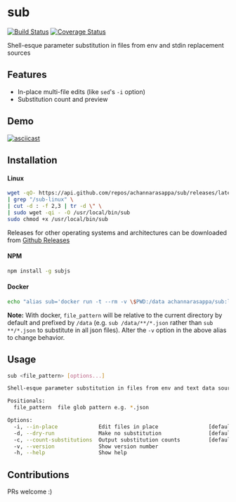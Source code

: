 # sub
[![Build Status](https://travis-ci.org/achannarasappa/sub.svg?branch=master)](https://travis-ci.org/achannarasappa/sub) [![Coverage Status](https://coveralls.io/repos/github/achannarasappa/sub/badge.svg?branch=master)](https://coveralls.io/github/achannarasappa/sub?branch=master)

Shell-esque parameter substitution in files from env and stdin replacement sources

## Features
* In-place multi-file edits (like `sed`'s `-i` option)
* Substitution count and preview

## Demo
[![asciicast](https://asciinema.org/a/RseuxPw3PK9wigBLqDffXeEk6.png)](https://asciinema.org/a/RseuxPw3PK9wigBLqDffXeEk6)

## Installation
#### Linux
```sh
wget -qO- https://api.github.com/repos/achannarasappa/sub/releases/latest \
| grep "/sub-linux" \
| cut -d : -f 2,3 | tr -d \" \
| sudo wget -qi - -O /usr/local/bin/sub
sudo chmod +x /usr/local/bin/sub
```
Releases for other operating systems and architectures can be downloaded from [Github Releases](https://github.com/achannarasappa/sub/releases)
#### NPM
```sh
npm install -g subjs
```
#### Docker
```sh
echo "alias sub='docker run -t --rm -v \$PWD:/data achannarasappa/sub:latest \$@'" >> "$HOME/.$(echo $0 | tr -d -)rc"
```
**Note:** With docker, `file_pattern` will be relative to the current directory by default and prefixed by `/data` (e.g. `sub /data/**/*.json` rather than `sub **/*.json` to substitute in all json files). Alter the `-v` option in the above alias to change behavior.

## Usage
```sh
sub <file_pattern> [options...]

Shell-esque parameter substitution in files from env and text data sources

Positionals:
  file_pattern  file glob pattern e.g. *.json                           [string]

Options:
  -i, --in-place             Edit files in place                [default: false]
  -d, --dry-run              Make no substitution               [default: false]
  -c, --count-substitutions  Output substitution counts         [default: false]
  -v, --version              Show version number                       [boolean]
  -h, --help                 Show help                                 [boolean]
```

## Contributions
PRs welcome :)